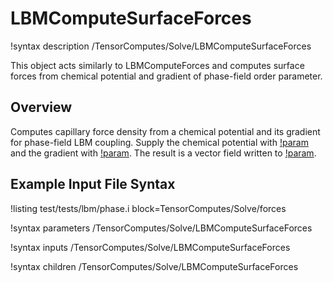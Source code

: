 # LBMComputeSurfaceForces

!syntax description /TensorComputes/Solve/LBMComputeSurfaceForces

This object acts similarly to LBMComputeForces and computes surface forces from chemical potential and gradient of phase-field order parameter.

## Overview

Computes capillary force density from a chemical potential and its gradient for phase\-field LBM
coupling. Supply the chemical potential with
[!param](/TensorComputes/Solve/LBMComputeSurfaceForces/chemical_potential) and the gradient with
[!param](/TensorComputes/Solve/LBMComputeSurfaceForces/grad_phi). The result is a vector field
written to [!param](/TensorComputes/Solve/LBMComputeSurfaceForces/buffer).

## Example Input File Syntax

!listing test/tests/lbm/phase.i block=TensorComputes/Solve/forces

!syntax parameters /TensorComputes/Solve/LBMComputeSurfaceForces

!syntax inputs /TensorComputes/Solve/LBMComputeSurfaceForces

!syntax children /TensorComputes/Solve/LBMComputeSurfaceForces
